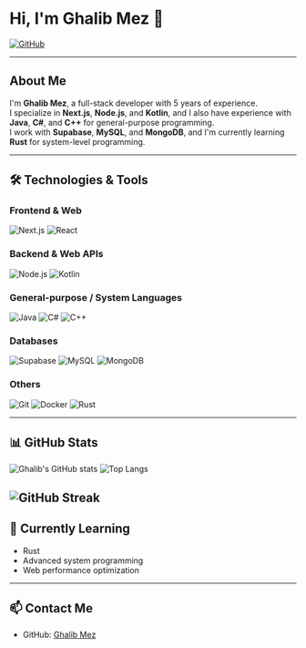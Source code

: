 # Hi, I'm Ghalib Mez 👋

[![GitHub](https://img.shields.io/badge/GitHub-181717?style=flat-square&logo=github&logoColor=white)](https://github.com/Ghalib-Mez)

---

## About Me
I'm **Ghalib Mez**, a full-stack developer with 5 years of experience.  
I specialize in **Next.js**, **Node.js**, and **Kotlin**, and I also have experience with **Java**, **C#**, and **C++** for general-purpose programming.  
I work with **Supabase**, **MySQL**, and **MongoDB**, and I'm currently learning **Rust** for system-level programming.  

---

## 🛠️ Technologies & Tools

### Frontend & Web
![Next.js](https://img.shields.io/badge/Next.js-000000?style=for-the-badge&logo=next.js&logoColor=white)
![React](https://img.shields.io/badge/React-61DAFB?style=for-the-badge&logo=react&logoColor=black)

### Backend & Web APIs
![Node.js](https://img.shields.io/badge/Node.js-339933?style=for-the-badge&logo=node.js&logoColor=white)
![Kotlin](https://img.shields.io/badge/Kotlin-0095D5?style=for-the-badge&logo=kotlin&logoColor=white)

### General-purpose / System Languages
![Java](https://img.shields.io/badge/Java-007396?style=for-the-badge&logo=java&logoColor=white)
![C#](https://img.shields.io/badge/C%23-239120?style=for-the-badge&logo=c-sharp&logoColor=white)
![C++](https://img.shields.io/badge/C++-00599C?style=for-the-badge&logo=c%2B%2B&logoColor=white)

### Databases
![Supabase](https://img.shields.io/badge/Supabase-3ECF8E?style=for-the-badge&logo=supabase&logoColor=white)
![MySQL](https://img.shields.io/badge/MySQL-4479A1?style=for-the-badge&logo=mysql&logoColor=white)
![MongoDB](https://img.shields.io/badge/MongoDB-47A248?style=for-the-badge&logo=mongodb&logoColor=white)

### Others
![Git](https://img.shields.io/badge/Git-F05032?style=for-the-badge&logo=git&logoColor=white)
![Docker](https://img.shields.io/badge/Docker-2496ED?style=for-the-badge&logo=docker&logoColor=white)
![Rust](https://img.shields.io/badge/Rust-000000?style=for-the-badge&logo=rust&logoColor=white)

---

## 📊 GitHub Stats

![Ghalib's GitHub stats](https://github-readme-stats.vercel.app/api?username=Ghalib-Mez&show_icons=true&theme=radical&count_private=true)
![Top Langs](https://github-readme-stats.vercel.app/api/top-langs/?username=Ghalib-Mez&layout=compact&theme=radical)

![GitHub Streak](https://github-readme-streak-stats.herokuapp.com/?user=Ghalib-Mez&theme=radical)
---

## 🌱 Currently Learning
- Rust
- Advanced system programming
- Web performance optimization

---

## 📫 Contact Me
- GitHub: [Ghalib Mez](https://github.com/Ghalib-Mez)
